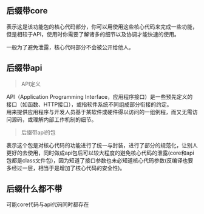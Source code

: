 ## 后缀带core

表示这是该功能包的核心代码部分，你可以用使用这些核心代码来完成一些功能，但是相较于API，使用时你需要了解诸多的细节以及协调才能快速的使用。

一般为了避免泄露，核心代码部分不会被公开给他人。


## 后缀带api

> API定义

API（Application Programming Interface，应用程序接口）是一些预先定义的接口（如函数、HTTP接口），或指软件系统不同组成部分衔接的约定。  
用来提供应用程序与开发人员基于某软件或硬件得以访问的一组例程，而又无需访问源码，或理解内部工作机制的细节。

> 后缀带api的包

表示这个包是对核心代码的功能进行了统一与封装，进行了部分的规范化，让别人更好的去使用，同时做成api包后可以较大程度的避免核心代码的泄露(core和api包都是class文件包)，因为知道了接口参数也未必知道核心代码参数(反编译也要多经过一层，相当于是增加了核心代码的安全性)。


## 后缀什么都不带

可能core代码与api代码同时都存在